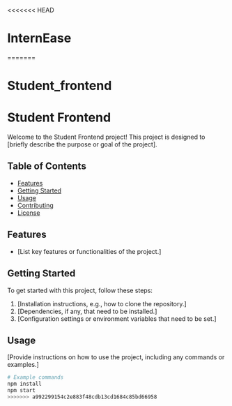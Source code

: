 <<<<<<< HEAD
# InternEase
=======
# Student_frontend
# Student Frontend

Welcome to the Student Frontend project! This project is designed to [briefly describe the purpose or goal of the project].

## Table of Contents

- [Features](#features)
- [Getting Started](#getting-started)
- [Usage](#usage)
- [Contributing](#contributing)
- [License](#license)

## Features

- [List key features or functionalities of the project.]

## Getting Started

To get started with this project, follow these steps:

1. [Installation instructions, e.g., how to clone the repository.]
2. [Dependencies, if any, that need to be installed.]
3. [Configuration settings or environment variables that need to be set.]

## Usage

[Provide instructions on how to use the project, including any commands or examples.]

```bash
# Example commands
npm install
npm start
>>>>>>> a992299154c2e883f48cdb13cd1684c85bd66958
